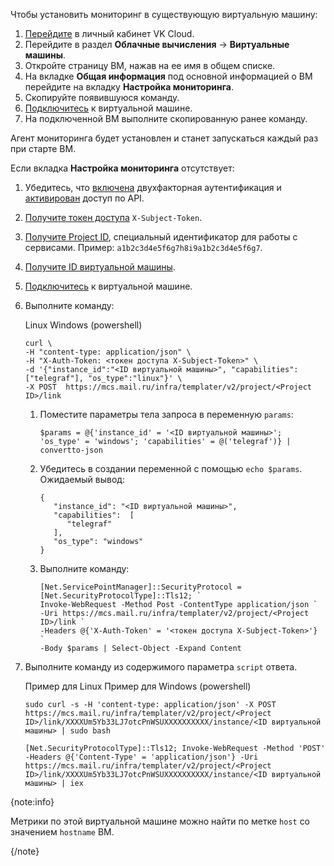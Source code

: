 Чтобы установить мониторинг в существующую виртуальную машину:

1. [Перейдите](https://msk.cloud.vk.com/app) в личный кабинет VK Cloud.
1. Перейдите в раздел **Облачные вычисления** → **Виртуальные машины**.
1. Откройте страницу ВМ, нажав на ее имя в общем списке.
1. На вкладке **Общая информация** под основной информацией о ВМ перейдите на вкладку **Настройка мониторинга**.
1. Скопируйте появившуюся команду.
1. [Подключитесь](/ru/computing/iaas/instructions/vm/vm-connect) к виртуальной машине.
1. На подключенной ВМ выполните скопированную ранее команду.

Агент мониторинга будет установлен и станет запускаться каждый раз при старте ВМ.

Если вкладка **Настройка мониторинга** отсутствует:

1. Убедитесь, что [включена](/ru/tools-for-using-services/vk-cloud-account/instructions/account-manage/manage-2fa) двухфакторная аутентификация и [активирован](/ru/tools-for-using-services/api/rest-api/enable-api) доступ по API.
1. [Получите токен доступа](/ru/tools-for-using-services/api/rest-api/case-keystone-token) `X-Subject-Token`.
1. [Получите Project ID](/ru/tools-for-using-services/api/rest-api/endpoints#poluchenie_project_id), специальный идентификатор для работы с сервисами. Пример: `a1b2c3d4e5f6g7h8i9a1b2c3d4e5f6g7`.
1. [Получите ID виртуальной машины](/ru/computing/iaas/instructions/vm/vm-manage#poluchenie_id_virtualnoy_mashiny).
1. [Подключитесь](/ru/computing/iaas/instructions/vm/vm-connect) к виртуальной машине.
1. Выполните команду:

   <tabs>
   <tablist>
   <tab>Linux</tab>
   <tab>Windows (powershell)</tab>
   </tablist>
   <tabpanel>

   ```console
   curl \
   -H "content-type: application/json" \
   -H "X-Auth-Token: <токен доступа X-Subject-Token>" \
   -d '{"instance_id":"<ID виртуальной машины>", "capabilities":["telegraf"], "os_type":"linux"}' \
   -X POST  https://mcs.mail.ru/infra/templater/v2/project/<Project ID>/link
   ```

   </tabpanel>
   <tabpanel>

   1. Поместите параметры тела запроса в переменную `params`:

      ```console
      $params = @{'instance_id' = '<ID виртуальной машины>'; 'os_type' = 'windows'; 'capabilities' = @('telegraf')} | convertto-json
      ```

   1. Убедитесь в создании переменной с помощью `echo $params`. Ожидаемый вывод:

      ```console
      {
         "instance_id": "<ID виртуальной машины>",
         "capabilities":  [
            "telegraf"
         ],
         "os_type": "windows"
      }
      ```

   1. Выполните команду:

      ```console
      [Net.ServicePointManager]::SecurityProtocol = [Net.SecurityProtocolType]::Tls12; `
      Invoke-WebRequest -Method Post -ContentType application/json `
      -Uri https://mcs.mail.ru/infra/templater/v2/project/<Project ID>/link `
      -Headers @{'X-Auth-Token' = '<токен доступа X-Subject-Token>'} `
      -Body $params | Select-Object -Expand Content
      ```

   </tabpanel>
   </tabs>

1. Выполните команду из содержимого параметра `script` ответа.

   <tabs>
   <tablist>
   <tab>Пример для Linux</tab>
   <tab>Пример для Windows (powershell)</tab>
   </tablist>
   <tabpanel>

   ```console
   sudo curl -s -H 'content-type: application/json' -X POST https://mcs.mail.ru/infra/templater/v2/project/<Project ID>/link/XXXXUm5Yb33LJ7otcPnWSUXXXXXXXXXX/instance/<ID виртуальной машины> | sudo bash
   ```

   </tabpanel>
   <tabpanel>

   ```console
   [Net.SecurityProtocolType]::Tls12; Invoke-WebRequest -Method 'POST' -Headers @{'Content-Type' = 'application/json'} -Uri https://mcs.mail.ru/infra/templater/v2/project/<Project ID>/link/XXXXUm5Yb33LJ7otcPnWSUXXXXXXXXXX/instance/<ID виртуальной машины> | iex
   ```

   </tabpanel>
   </tabs>

{note:info}

Метрики по этой виртуальной машине можно найти по метке `host` со значением `hostname` ВМ.

{/note}
